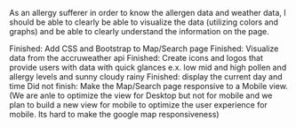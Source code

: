 As an allergy sufferer in order to know the allergen data and weather data, I should be able to clearly be able to visualize the data (utilizing colors and graphs)  and be able to clearly understand the information on the page. 

Finished: Add CSS and Bootstrap to Map/Search page
Finished: Visualize data from the accruweather api
Finished: Create icons and logos that provide users with data with quick glances e.x. low mid and high pollen and allergy levels and sunny cloudy rainy
Finished: display the current day and time
Did not finish: Make the Map/Search page responsive to a Mobile view. (We are anle to optimize the view for Desktop but not for mobile and we plan to build a new view for mobile to optimize the user experience for mobile. Its hard to make the google map responsiveness)